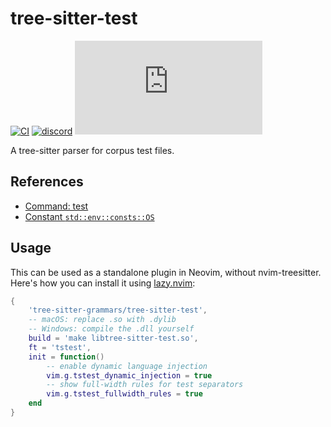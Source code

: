 # tree-sitter-test

[![CI][ci]](https://github.com/tree-sitter-grammars/tree-sitter-test/actions/workflows/ci.yml)
[![discord][discord]](https://discord.gg/w7nTvsVJhm)
[![matrix][matrix]](https://matrix.to/#/#tree-sitter-chat:matrix.org)
<!-- TODO: uncomment these before publishing -->
<!-- [![npm][npm]](https://www.npmjs.com/package/tree-sitter-test) -->
<!-- [![crates][crates]](https://crates.io/crates/tree-sitter-test) -->
<!-- [![pypi][pypi]](https://pypi.org/project/tree-sitter-test/) -->


A tree-sitter parser for corpus test files.

## References

- [Command: test](https://tree-sitter.github.io/tree-sitter/creating-parsers#command-test)
- [Constant `std::env::consts::OS`](https://doc.rust-lang.org/std/env/consts/constant.OS.html)

## Usage

This can be used as a standalone plugin in Neovim, without nvim-treesitter.<br>
Here's how you can install it using [lazy.nvim](https://github.com/folke/lazy.nvim):

```lua
{
    'tree-sitter-grammars/tree-sitter-test',
    -- macOS: replace .so with .dylib
    -- Windows: compile the .dll yourself
    build = 'make libtree-sitter-test.so',
    ft = 'tstest',
    init = function()
        -- enable dynamic language injection
        vim.g.tstest_dynamic_injection = true
        -- show full-width rules for test separators
        vim.g.tstest_fullwidth_rules = true
    end
}
```

[ci]: https://img.shields.io/github/actions/workflow/status/tree-sitter-grammars/tree-sitter-test/ci.yml?logo=github&label=CI
[discord]: https://img.shields.io/discord/1063097320771698699?logo=discord&label=discord
[matrix]: https://img.shields.io/matrix/tree-sitter-chat%3Amatrix.org?logo=matrix&label=matrix
[npm]: https://img.shields.io/npm/v/tree-sitter-test?logo=npm
[crates]: https://img.shields.io/crates/v/tree-sitter-test?logo=rust
[pypi]: https://img.shields.io/pypi/v/tree-sitter-test?logo=pypi&logoColor=ffd242
